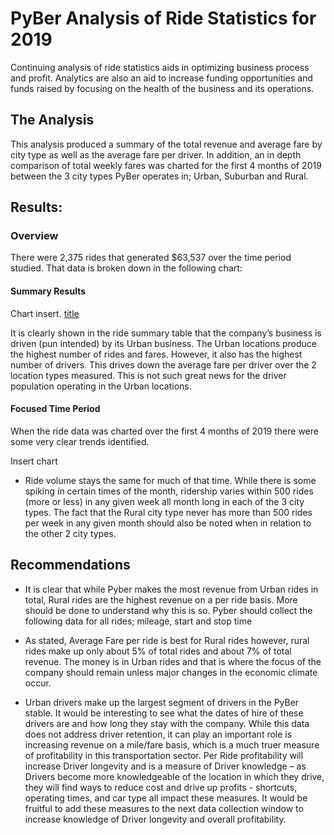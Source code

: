 # PyBer Analysis of Ride Statistics for 2019

Continuing analysis of ride statistics aids in optimizing business process and profit.   Analytics are also an aid to increase funding opportunities and funds raised by focusing on the health of the business and its operations.   

## The Analysis
This analysis produced a summary of the total revenue and average fare by city type as well as the average fare per driver.  In addition, an in depth comparison of total weekly fares was charted for the first 4 months of 2019 between the 3 city types PyBer operates in; Urban, Suburban and Rural.

## Results:

### Overview
There were 2,375 rides that generated $63,537 over the time period studied.  That data is broken down in the following chart:


#### Summary Results

Chart insert.
[title](https://www.example.com)

It is clearly shown in the ride summary table that the company’s business is driven (pun intended) by its Urban business.   The Urban locations produce the highest number of rides and fares.    However, it also has the highest number of drivers.   This drives down the average fare per driver over the 2 location types measured.   This is not such great news for the driver population operating in the Urban locations.


#### Focused Time Period
When the ride data was charted over the first 4 months of 2019 there were some very clear trends identified.

Insert chart

-	Ride volume stays the same for much of that time.    While there is some spiking in certain times of the month, ridership varies within 500 rides (more or less) in any given week all month long in each of the 3 city types.   The fact that the Rural city type never has more than 500 rides per week in any given month should also be noted when in relation to the other 2 city types.


## Recommendations
-	It is clear that while Pyber makes the most revenue from Urban rides in total, Rural rides are the highest revenue on a per ride basis.   More should be done to understand why this is so.   Pyber should collect the following data for all rides; mileage, start and stop time

-	As stated, Average Fare per ride is best for Rural rides however, rural rides make up only about 5% of total rides and about 7% of total revenue.   The money is in Urban rides and that is where the focus of the company should remain unless major changes in the economic climate occur.

-	Urban drivers make up the largest segment of drivers in the PyBer stable.   It would be interesting to see what the dates of hire of these drivers are and how long they stay with the company.   While this data does not address driver retention, it can play an important role is increasing revenue on a mile/fare basis, which is a much truer measure of profitability in this transportation sector.    Per Ride profitability will increase Driver longevity and is a measure of Driver knowledge – as Drivers become more knowledgeable of the location in which they drive, they will find ways to reduce cost and drive up profits -  shortcuts, operating times, and car type all impact these measures.   It would be fruitful to add these measures to the next data collection window to increase knowledge of Driver longevity and overall profitability.

